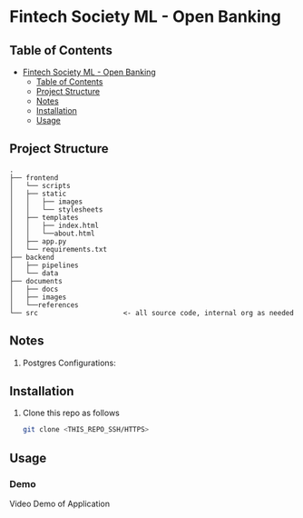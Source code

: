 # Fintech Society ML - Open Banking

## Table of Contents

- [Fintech Society ML - Open Banking](#fintech-society-ml---open-banking)
  - [Table of Contents](#table-of-contents)
  - [Project Structure](#project-structure)
  - [Notes](#notes)
  - [Installation](#installation)
  - [Usage](#usage)

## Project Structure

```
.
├── frontend
│   └── scripts
│   ├── static
│   │   ├── images
│   │   └── stylesheets
│   ├── templates
│   │   ├── index.html
│   │   └──about.html
│   ├── app.py
│   └── requirements.txt
├── backend
│   ├── pipelines
│   └── data
├── documents
│   ├── docs
│   ├── images
│   └──references
└── src                     <- all source code, internal org as needed
```

## Notes

1. Postgres Configurations:
   


## Installation

1. Clone this repo as follows

    ```bash
    git clone <THIS_REPO_SSH/HTTPS> 
    ```

## Usage

### Demo

Video Demo of Application
